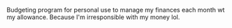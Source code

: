 Budgeting program for personal use to manage my finances each month wt my allowance. Because I'm irresponsible with my money lol.
